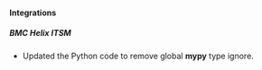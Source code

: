 
#### Integrations

##### BMC Helix ITSM

- Updated the Python code to remove global **mypy** type ignore.
